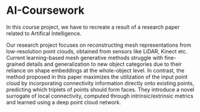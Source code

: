 # AI-Coursework

In this course project, we have to recreate a result of a research paper related to Artifical Intelligence.

Our research project focuses on reconstructing mesh representations from low-resolution point clouds, obtained from sensors like LiDAR, Kinect etc. Current learning-based mesh generative methods struggle with fine-grained details and generalization to new object categories due to their reliance on shape embeddings at the whole-object level. In contrast, the method proposed in this paper maximizes the utilization of the input point cloud by incorporating connectivity information directly onto existing points, predicting which triplets of points should form faces. They introduce a novel surrogate of local connectivity, computed through intrinsic/extrinsic metrics and learned using a deep point cloud network. 
